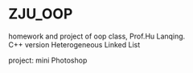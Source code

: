 # ZJU_OOP
homework and project of oop class, Prof.Hu Lanqing.   
C++ version Heterogeneous Linked List

project: mini Photoshop